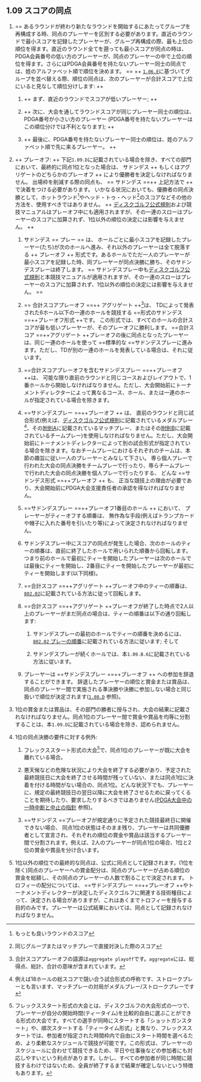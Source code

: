 ## 1.09 スコアの同点

1. == あるラウンドが終わり新たなラウンドを開始するにあたってグループを再構成する時、同点のプレーヤーを区別する必要があります。直近のラウンドで最小スコアを記録したプレーヤーが、グループ再構成の際、最も上位の順位を得ます。直近のラウンド全てを遡っても最小スコアが同点の時は、PDGA会員番号の低い方のプレーヤーが、同点のプレーヤーの中で上位の順位を得ます。さらにはPDGA会員番号を持たないプレーヤー同士の同点では、姓のアルファベット順で順位を決めます。 ==
++ [`1.06.E`](#グループ分けとセクション分け)に基づいてグループを並べ替える際、順位の同点は、次のプレーヤーが合計スコアで上位にいると見なして順位分けします: ++

	1. ++ まず、直近のラウンドでスコアが低いプレーヤー; ++

    2. ++ 次に、大会を通してラウンドスコアが同じプレーヤー同士の順位は、PDGA番号が小さい方のプレーヤー
    (PDGA番号を持たないプレーヤーはこの順位分けでは不利となります); ++

    3. ++ 最後に、PDGA番号を持たないプレーヤー同士の順位は、姓のアルファベット順で先に来るプレーヤー。 ++

1. ++ プレーオフ: ++
下記`1.09.D`に記載されている場合を除き、すべての部門において、最終的に同点1位となった場合は、
サドンデス ++ もしくはアグリゲートのどちらかのプレーオフ ++
により優勝者を決定しなければなりません。
出場枠を削減する際の同点も、
== サドンデス ==++ 上記方法で ++ で決着をつける必要があります。
いかなる状況においても、優勝者の同点決勝として、ホットラウンド[^1.09.1]やヘッド・トゥ・ヘッド[^1.09.2]のスコアなどその他の方法を、使用すべきではありません。
++ [ディスクゴルフ公式規則](ordg/index)および競技マニュアルはプレーオフ中にも適用されますが、その一連のスローはプレーヤーのスコアに加算されず、1位以外の順位の決定には影響を与えません。 ++

    1. サドンデス == プレー == は、
    ホールごとに最小スコアを記録したプレーヤー(たち)が次のホールへ進み、それ以外のプレーヤーは全て脱落する ++ プレーオフ ++ 形式です。あるホールでただ一人のプレーヤーが最小スコアを記録した時、同プレーヤーが同点決勝に勝ち、そのサドンデスプレーは終了します。
    == サドンデスプレー中も[ディスクゴルフ公式規則](ordg/index)と本競技マニュアルが適用されますが、その一連のスローはプレーヤーのスコアに加算されず、1位以外の順位の決定には影響を与えません。 ==

    1. == 合計スコアプレーオフ ==++ アグリゲート ++[^1.09.3]は、
    TDによって発表された6ホール以下の一連のホールを競技する ==形式のサドンデス ==++プレーオフ形式 ++です。
    この形式では、すべてのホールの合計スコアが最も低いプレーヤーが、そのプレーオフに勝利します。
    ==合計スコア ==++アグリゲート ++プレーオフの後に同点となったプレーヤーは、同じ一連のホールを使って ==標準的な ==サドンデスプレーに進みます。ただし、TDが別の一連のホールを発表している場合は、それに従います。

    1. ==合計スコアプレーオフを含むサドンデスプレー ==++プレーオフ ++は、
    可能な限り直前のラウンドと同じコースおよびレイアウトで、1番ホールから開始しなければなりません。ただし、大会開始前にトーナメントディレクターによって異なるコース、ホール、または一連のホールが指定されている場合を除きます。

    1. ==サドンデスプレー ==++プレーオフ ++ は、
    直前のラウンドと同じ試合形式(例えば、[ディスクゴルフ公式規則](ordg/index)に記載されているメダルプレー[^1.09.4]、その[附則A](ordg/appendix-a)に記載されているマッチプレー、またはその[附則B](ordg/appendix-b)に記載されているチームプレー)を使用しなければなりません。ただし、大会開始前にトーナメントディレクターによって別の試合形式が指定されている場合を除きます。なおチームプレーにおけるそれぞれのチームは、本節の趣旨に従い一人のプレーヤーとみなして下さい。
    専ら個人プレーで行われた大会の同点決勝をチームプレーで行ったり、専らチームプレーで行われた大会の同点決勝を個人プレーで行ったりする、
    どんな ==サドンデス形式 ==++プレーオフ ++ も、
    正当な競技上の理由が必要であり、大会開始前にPDGA大会支援責任者の承認を得なければなりません。

    1. ==サドンデスプレー ==++プレーオフ1番目のホール ++ において、
    プレーヤーがティーオフする順番は、
    無作為な手段(例えばトランプカードや帽子に入れた番号を引いたり等)によって決定されなければなりません。

    1. サドンデスプレー中にスコアの同点が発生した場合、次のホールのティーの順番は、直前に終了したホールで用いられた順番から回転します。つまり前のホールで最初にティーを開始したプレーヤーは次のホールでは最後にティーを開始し、2番目にティーを開始したプレーヤーが最初にティーを開始します(以下同様)。

    1. ==合計スコア ==++アグリゲート ++プレーオフ中のティーの順番は、
    [`802.02`](ordg/80202)に記載されている方法に従って回転します。

    1. ==合計スコア ==++アグリゲート ++プレーオフが終了した時点で2人以上のプレーヤーがまだ同点の場合は、ティーの順番は以下の通り回転します:

        1. サドンデスプレーの最初のホールでティーの順番を決めるには、[`802.02` プレーの順番](ordg/80202)に記載されている方法に従います; そして

        1. サドンデスプレーが続くホールでは、本`1.09.B.6`に記載されている方法に従います。

    1. プレーヤーは ==サドンデスプレー ==++プレーオフ ++ への参加を辞退することができます。
    辞退したプレーヤーの順位と賞金または賞品は、
    同点のプレーヤー間で実施される準決勝や決勝に参加しない場合と同じ扱いで順位が決定されます([`1.08.D`](#プレーヤー出場枠の削減足切り) 参照)。

1. 1位の賞金または賞品は、その部門の勝者に授与され、大会の結果に記載されなければなりません。同点1位のプレーヤー間で賞金や賞品を均等に分割することは、本`1.09.D`に記載されている場合を除き、認められません。

1. 1位の同点決勝の要件に対する例外:

    1. フレックススタート形式の大会[^1.09.5]で、同点1位のプレーヤーが既に大会を離れている場合。

    1. 悪天候などの危険な状況により大会を終了する必要があり、予定された最終競技日に大会を終了させる時間が残っていない、または同点1位に決着を付ける時間がない場合の、同点1位。どんな状況下でも、プレーヤーに、規定の最終競技日の翌日以降に大会を終了させるために戻ってくることを期待したり、要求したりするべきではありません([PDGA大会中の一時中断と中止の指針](https://www.pdga.com/pdga-documents/tournament-resources/pdga-mid-event-suspension-and-cancellation) 参照)。

    1. ==サドンデス ==プレーオフが規定通りに予定された競技最終日に開催できない場合、
    同点1位の状態はそのまま残り、プレーヤーは共同優勝者として宣言され、それぞれの順位の賞金や賞品は該当するプレーヤー間で分割されます。例えば、2人のプレーヤーが同点1位の場合、1位と2位の賞金や賞品を分け合います。

1. 1位以外の順位での最終的な同点は、公式に同点として記録されます。(1位を除く)同点のプレーヤーへの賞金配分は、同点のプレーヤーが占める順位の賞金を総額し、その同点のプレーヤーの人数で割ることで決定されます。
トロフィーの配分については、 ==サドンデスプレー ==++プレーオフ ++やトーナメントディレクターが決定したディスクゴルフに関連する技術種目によって、決定される場合がありますが、これはあくまでトロフィーを授与する目的のみです。プレーヤーは公式結果においては、同点として記録されなければなりません。


[^1.09.1]: もっとも良いラウンドのスコア

[^1.09.2]: 同じグループまたはマッチプレーで直接対決した際のスコア

[^1.09.3]: 合計スコアプレーオフの語源は`aggregate playoff`です。`aggregate`には、総得点、総計、合計の意味が含まれています。

[^1.09.4]: 例えば18ホールの総スコアで競い合う試合形式の呼称です、ストロークプレーとも言います、マッチプレーの対局がメダルプレー/ストロークプレーです

[^1.09.5]: フレックススタート形式の大会とは、ディスクゴルフの大会形式の一つで、プレーヤーが自分の開始時間(ティータイム)を比較的自由に選ぶことができる形式の大会です。すべての選手が同時にスタートする「ショットガンスタート」や、順次スタートする「ティータイム形式」と異なり、フレックススタートでは、参加者が指定された時間枠内で自由にスタート時間を選べるため、より柔軟なスケジュールで競技が可能です。この形式は、プレーヤーのスケジュールに合わせて競技できるため、平日や仕事後などの参加者にも対応しやすいという利点があります。しかし、すべての参加者が同じ時間に競技するわけではないため、全員が終了するまで結果が確定しないという特徴もあります。
